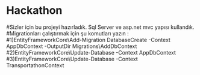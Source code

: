# Hackathon
#Sizler için bu projeyi hazırladık. Sql Server ve asp.net mvc yapısı kullandık.
#Migrationları çalıştırmak için şu komutları yazın : 
#1)EntityFrameworkCore\Add-Migration DatabaseCreate -Context AppDbContext -OutputDir Migrations\AddDbContext
#2)EntityFrameworkCore\Update-Database -Context AppDbContext
#3)EntityFrameworkCore\Update-Database -Context TransportathonContext
